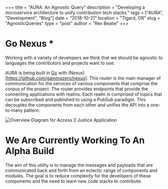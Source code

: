 +++
title = "AURA: An Agnostic Query"
description = "Developing a microservice architecture to unify contribution tech stacks."
tags = ["AURA", "Development", "Blog"]
date = "2018-10-21"
location = "Tigard, OR"
slug = "AgnosticQueries"
type = "post"
author = "Rex Beatie"
+++

# Go Nexus *

Working with a variety of developers we think that we should be agnostic to languages the contributors and projects want to use. 

AURA is being built in [Go](https://golang.io) with (Nexus)[https://github.com/gammazero/nexus]. This router is the main manager of communication for the services of various components that comprise the corpus of the project. The router provides endpoints that provide the connecting applications with realms. Each realm is comprised of topics that can be subscribed and published to using a PubSub paradigm. This decouples the components from each other and unifies the API into a one-to-many pattern.

![Overview Diagram for Access 2 Justice Application](/images/a2j-application-overview-diagram.jpg)

# We Are Currently Working To An Alpha Build

The aim of this utility is to manage the messages and payloads that are communicated back and forth from an eclectic range of components and modules. The goal is to reduce complexity for the developers of these components and the need to learn new code stacks to contribute. 
